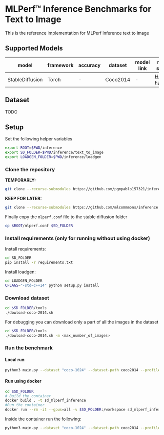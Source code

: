 # MLPerf™ Inference Benchmarks for Text to Image

This is the reference implementation for MLPerf Inference text to image

## Supported Models

| model | framework | accuracy | dataset | model link | model source | precision | notes |
| ---- | ---- | ---- | ---- | ---- | ---- | ---- | ---- |
| StableDiffusion | Torch | - | Coco2014 | - | [Hugging Face](https://huggingface.co/stabilityai/stable-diffusion-xl-base-1.0) | fp16 | NCHW||

## Dataset
TODO


## Setup
Set the following helper variables
```bash
export ROOT=$PWD/inference
export SD_FOLDER=$PWD/inference/text_to_image
export LOADGEN_FOLDER=$PWD/inference/loadgen
```
### Clone the repository
**TEMPORARLY:**
```bash
git clone --recurse-submodules https://github.com/pgmpablo157321/inference.git --branch stable_diffusion_reference --depth 1
```
**KEEP FOR LATER:**
```bash
git clone --recurse-submodules https://github.com/mlcommmons/inference.git --depth 1
```
Finally copy the `mlperf.conf` file to the stable diffusion folder
```bash
cp $ROOT/mlperf.conf $SD_FOLDER
```

### Install requirements (only for running without using docker)
Install requirements:
```bash
cd SD_FOLDER
pip install -r requirements.txt
```
Install loadgen:
```bash
cd LOADGEN_FOLDER
CFLAGS="-std=c++14" python setup.py install
```

### Download dataset
```bash
cd $SD_FOLDER/tools
./dowload-coco-2014.sh
```
For debugging you can download only a part of all the images in the dataset
```bash
cd $SD_FOLDER/tools
./dowload-coco-2014.sh -m <max_number_of_images>
```

### Run the benchmark
#### Local run
```bash
python3 main.py --dataset "coco-1024" --dataset-path coco2014 --profile stable-diffusion-xl-pytorch [--model-path <TODO: provide model weights>] [--dtype <fp32, fp16 or bf16>] [--device <cuda or cpu>] [--time 600] [--scenario SingleStream]
```
#### Run using docker
```bash
cd $SD_FOLDER
# Build the container
docker build . -t sd_mlperf_inference
#Run the container
docker run --rm -it --gpus=all -v $SD_FOLDER:/workspace sd_mlperf_inference bash
```
Inside the container run the following:
```bash
python3 main.py --dataset "coco-1024" --dataset-path coco2014 --profile stable-diffusion-xl-pytorch [--model-path <TODO: provide model weights>] [--dtype <fp32, fp16 or bf16>] [--device <cuda or cpu>] [--time 600] [--scenario SingleStream]
```


